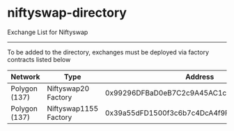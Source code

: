 # niftyswap-directory

Exchange List for Niftyswap

--------

To be added to the directory, exchanges must be deployed via factory contracts listed below

| Network       | Type                  | Address                                    |
| ------------- | --------------------- | ------------------------------------------ |
| Polygon (137) | Niftyswap20 Factory   | 0x99296DFBaD0eB7C2c9A45AC1ccaA29175D4d76C0 |
| Polygon (137) | Niftyswap1155 Factory | 0x39a55dFD1500f3c6b7c4DcA4f9F21a0ba66c9bDc |
